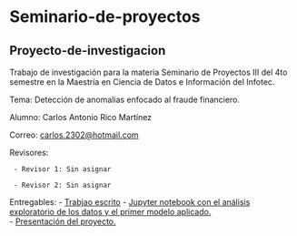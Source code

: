 # Seminario-de-proyectos

## Proyecto-de-investigacion
Trabajo de investigación para la materia Seminario de Proyectos III del 4to semestre en la Maestría en Ciencia de Datos e Información del Infotec.

Tema: Detección de anomalias enfocado al fraude financiero.

Alumno: Carlos Antonio Rico Martínez

Correo: carlos.2302@hotmail.com

Revisores:

     - Revisor 1: Sin asignar
     
     - Revisor 2: Sin asignar   
     
Entregables:
     - [Trabjao escrito](https://github.com/seminario-proyectos-infotec/Galleria0224/blob/87dbaafb1a85b393c097fbbe2b2b9fe1926106fb/codigo/U1_AB_CARM.pdf)
     - [Jupyter notebook con el análisis exploratorio de los datos y el primer modelo aplicado.](escrito/CARM_PT_ENTREGA1.pdf)   
     - [Presentación del proyecto.]()
